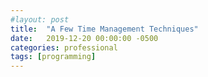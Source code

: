 ```yaml
---
#layout: post
title:  "A Few Time Management Techniques"
date:   2019-12-20 00:00:00 -0500
categories: professional
tags: [programming]
---
```

